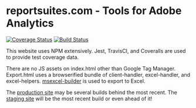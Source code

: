 # reportsuites.com - Tools for Adobe Analytics

[![Coverage Status](https://coveralls.io/repos/github/genejones/reportsuites.com/badge.svg?branch=master)](https://coveralls.io/github/genejones/reportsuites.com?branch=master)
[![Build Status](https://travis-ci.org/genejones/reportsuites.com.svg?branch=refactor)](https://travis-ci.org/genejones/reportsuites.com)

This website uses NPM extensively. Jest, TravisCI, and Coveralls are used to provide test coverage data.

There are no JS assets on index.html other than Google Tag Manager.
Export.html uses a browserified bundle of client-handler, excel-handler, and excel-helpers. [msexcel-builder](https://github.com/protobi/msexcel-builder) is used to export to Excel.

The [production site](https://reportsuites.com) may be several builds behind the most recent. The [staging site](https://chione.genejon.es) will be the most recent build or even ahead of it!
